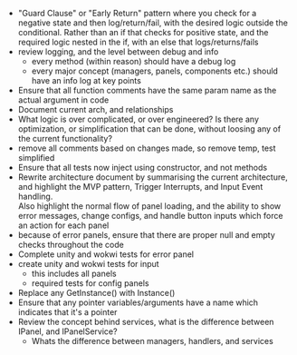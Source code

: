 * "Guard Clause" or "Early Return" pattern where you check for a negative state and then log/return/fail, with the desired logic outside the conditional. Rather than an if that checks for positive state, and the required logic nested in the if, with an else that logs/returns/fails
* review logging, and the level between debug and info
    * every method (within reason) should have a debug log
    * every major concept (managers, panels, components etc.) should have an info log at key points
* Ensure that all function comments have the same param name as the actual argument in code
* Document current arch, and relationships
* What logic is over complicated, or over engineered? Is there any optimization, or simplification that can be done, without loosing any of the current functionality?
* remove all comments based on changes made, so remove temp, test simplified
* Ensure that all tests now inject using constructor, and not methods
* Rewrite architecture document by summarising the current architecture, and highlight the MVP pattern, Trigger Interrupts, and Input Event handling.  
Also highlight the normal flow of panel loading, and the ability to show error messages, change configs, and handle button inputs which force an action for each panel
* because of error panels, ensure that there are proper null and empty checks throughout the code
* Complete unity and wokwi tests for error panel
* create unity and wokwi tests for input
    * this includes all panels
    * required tests for config panels
* Replace any GetInstance() with Instance()
* Ensure that any pointer variables/arguments have a name which indicates that it's a pointer
* Review the concept behind services, what is the difference between IPanel, and IPanelService?
    * Whats the difference between managers, handlers, and services